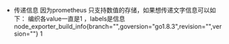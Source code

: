 + 传递信息
因为prometheus 只支持数值的存储，如果想传递文字信息可以如下：
编织各value一直是1 ，labels是信息
node_exporter_build_info{branch="",goversion="go1.8.3",revision="",version=""} 1
